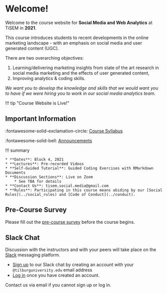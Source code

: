 # Welcome!

Welcome to the course website for **Social Media and Web Analytics** at TiSEM in **2021**.

This course introduces students to recent developments in the online marketing landscape - with an emphasis on social media and user generated content (UGC).

There are two overarching objectives:

1. Learning/delivering marketing insights from state of the art research in social media marketing and the effects of user generated content,
2. Improving analytics & coding skills.

 *We want you to develop the knowledge and skills that we would want you to have if we were hiring you to work in our social media analytics team.*

<!-- !!! bug "Site Under Development"

    We are currently developing this site in the lead up to the 2021 start date in April.
    
    **Please check back in closer to April 12, 2021 to find the most up to date information.** -->

!!! tip "Course Website is Live!"


## Important Information

:fontawesome-solid-exclamation-circle: [Course Syllabus](assets/syllabus.pdf)

:fontawesome-solid-bell: [Announcements](./announcements)

!!! summary

    * **Dates**: Block 4, 2021
    * **Lectures**: Pre-recorded Videos
    * **Self-Guided Tutorial**: Guided Coding Exercises with RMarkdown Documents
    * **Discussion Sections**: Live on Zoom
        * See TBA for details
    * **Contact Us**: tisem.social.media@gmail.com
    * **Rules**: Participating in this course means abiding by our [Social Rules](../social_rules) and [Code of Conduct](../conduct).

## Pre-Course Survey

<!-- We will post a short survey that we expect participants to complete closer to the course start date. -->
Please fill out the [pre-course survey](https://forms.gle/sqqjx1kmasjH8QHJ7) before the course begins.

## Slack Chat

Discussion with the instructors and with your peers will take place on the [Slack](https://slack.com/) messaging platform.

* [Sign up](https://tisem-smwa.slack.com/signup#/) to our Slack chat by creating an account with your `@tilburguniversity.edu` email address
* [Log in](https://tisem-smwa.slack.com/) once you have created an account.

Contact us via email if you cannot sign up or log in.
